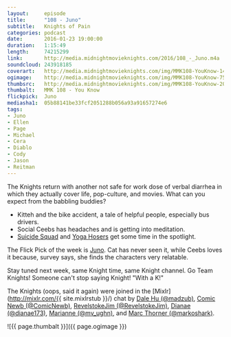 ```yaml
---
layout:     episode
title:      "108 - Juno"
subtitle:   Knights of Pain
categories: podcast
date:       2016-01-23 19:00:00
duration:   1:15:49
length:     74215299
link:       http://media.midnightmovieknights.com/2016/108_-_Juno.m4a
soundcloud: 243918185
coverart:   http://media.midnightmovieknights.com/img/MMK108-YouKnow-1400x1400.png
ogimage:    http://media.midnightmovieknights.com/img/MMK108-YouKnow-750x750.png
thumbsrc:   http://media.midnightmovieknights.com/img/MMK108-YouKnow-200x200.png
thumbalt:   MMK 108 - You Know
flickpick:  Juno
mediasha1:  05b88141be33fcf2051288b056a93a91657274e6
tags:
- Juno
- Ellen
- Page
- Michael
- Cera
- Diablo
- Cody
- Jason
- Reitman
---
```

The Knights return with another not safe for work dose of verbal diarrhea in which they actually cover life, pop-culture, and movies. What can you expect from the babbling buddies?

* Kitteh and the bike accident, a tale of helpful people, especially bus drivers.
* Social Ceebs has headaches and is getting into meditation.
* [Suicide Squad](http://www.imdb.com/title/tt1386697/) and [Yoga Hosers](http://www.imdb.com/title/tt3838992/) get some time in the spotlight.

The Flick Pick of the week is [Juno](http://www.imdb.com/title/tt0467406/). Cat has never seen it, while Ceebs loves it because, survey says, she finds the characters very relatable.

Stay tuned next week, same Knight time, same Knight channel. Go Team Knights! Someone can't stop saying Knight! "With a K!"


The Knights (oops, said it again) were joined in the [Mixlr](http://mixlr.com/{{ site.mixlrstub }}/) chat by [Dale Hu (@madzub)](https://twitter.com/madzub), [Comic Newb (@ComicNewb)](https://twitter.com/ComicNewb), [RevelstokeJim (@RevelstokeJim)](https://twitter.com/RevelstokeJim), [Dianae (@dianae173)](https://twitter.com/dianae173), [Marianne (@mv_ughn)](https://twitter.com/mv_ughn), and [Marc Thorner (@markoshark)](https://twitter.com/markoshark).

![{{ page.thumbalt }}]({{ page.ogimage }})